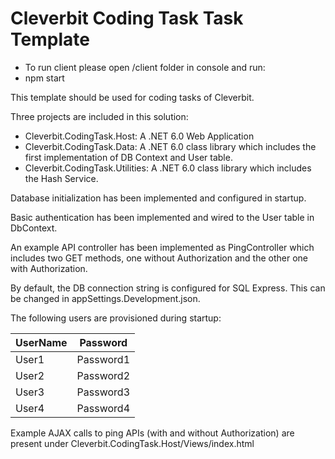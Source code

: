 # Cleverbit Coding Task Task Template
- To run client please open /client folder in console and run: 
- npm start


This template should be used for coding tasks of Cleverbit.

Three projects are included in this solution:
- Cleverbit.CodingTask.Host: A .NET 6.0 Web Application
- Cleverbit.CodingTask.Data: A .NET 6.0 class library which includes the first implementation of DB Context and User table.
- Cleverbit.CodingTask.Utilities: A .NET 6.0 class library which includes the Hash Service.

Database initialization has been implemented and configured in startup.

Basic authentication has been implemented and wired to the User table in DbContext.

An example API controller has been implemented as PingController which includes two GET methods, one without Authorization and the other one with Authorization.

By default, the DB connection string is configured for SQL Express. This can be changed in appSettings.Development.json.

The following users are provisioned during startup:

|UserName|Password|
|-|-|
|User1|Password1|
|User2|Password2|
|User3|Password3|
|User4|Password4|

Example AJAX calls to ping APIs (with and without Authorization) are present under Cleverbit.CodingTask.Host/Views/index.html